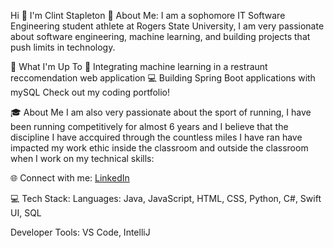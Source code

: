 Hi 👋 I'm Clint Stapleton
💫 About Me:
I am a sophomore IT Software Engineering student athlete at Rogers State University, I am very passionate about software engineering, machine learning, and building projects that push limits in technology.

🚀 What I'm Up To
🤖 Integrating machine learning in a restraunt reccomendation web application
💻 Building Spring Boot applications with mySQL
Check out my coding portfolio!

🎓 About Me
I am also very passionate about the sport of running, I have been running competitively
for almost 6 years and I believe that the discipline I have accquired through the countless miles 
I have ran have impacted my work ethic inside the classroom and outside the classroom when I work on my technical skills:


🌐 Connect with me:
[LinkedIn](https://www.linkedin.com/in/clint-stapleton-73284a2b8/)

💻 Tech Stack:
Languages: Java, JavaScript, HTML, CSS, Python, C#, Swift UI, SQL

Developer Tools: VS Code, IntelliJ

